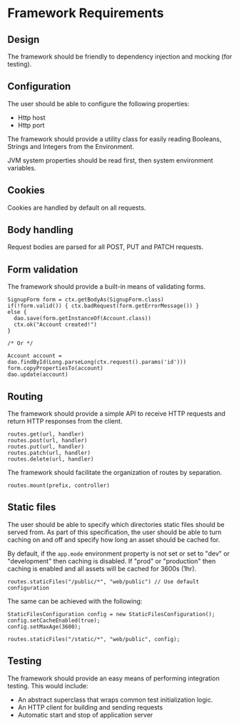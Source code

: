 # Framework Requirements

## Design

The framework should be friendly to dependency injection and mocking (for testing).

## Configuration

The user should be able to configure the following properties:
- Http host
- Http port

The framework should provide a utility class for easily reading Booleans, Strings and 
Integers from the Environment.

JVM system properties should be read first, then system environment variables.

## Cookies

Cookies are handled by default on all requests.

## Body handling

Request bodies are parsed for all POST, PUT and PATCH requests.

## Form validation

The framework should provide a built-in means of validating forms.

```
SignupForm form = ctx.getBodyAs(SignupForm.class)
if(!form.valid()) { ctx.badRequest(form.getErrorMessage()) }
else {
  dao.save(form.getInstanceOf(Account.class))
  ctx.ok("Account created!")
}

/* Or */

Account account = dao.findById(Long.parseLong(ctx.request().params('id')))
form.copyPropertiesTo(account)
dao.update(account)

```

## Routing

The framework should provide a simple API to receive HTTP requests and return HTTP responses from the client.

```
routes.get(url, handler)
routes.post(url, handler)
routes.put(url, handler)
routes.patch(url, handler)
routes.delete(url, handler)
```

The framework should facilitate the organization of routes by separation.

```
routes.mount(prefix, controller)
```


## Static files

The user should be able to specify which directories static files should be served from. As
part of this specification, the user should be able to turn caching on and off and specify
how long an asset should be cached for.

By default, if the `app.mode` environment property is not set or set to "dev" or "development" then caching is disabled.
If "prod" or "production" then caching is enabled and all assets will be cached for 3600s (1hr).

```
routes.staticFiles("/public/*", "web/public") // Use default configuration

```

The same can be achieved with the following:

```
StaticFilesConfiguration config = new StaticFilesConfiguration();
config.setCacheEnabled(true);
config.setMaxAge(3600);

routes.staticFiles("/static/*", "web/public", config);
```

## Testing

The framework should provide an easy means of performing integration testing. This would include:

- An abstract superclass that wraps common test initialization logic.
- An HTTP client for building and sending requests
- Automatic start and stop of application server